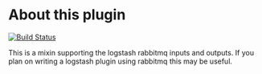 # About this plugin 

[![Build Status](http://build-eu-00.elastic.co/buildStatus/icon?job=logstash-plugin-output-rabbitmq-unit)](http://build-eu-00.elastic.co/job/logstash-plugin-output-rabbitmq-unit/)

This is a mixin supporting  the logstash rabbitmq inputs and outputs. If you plan on writing a logstash plugin using
rabbitmq this may be useful.
